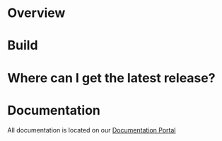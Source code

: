 # Overview


# Build


# Where can I get the latest release?


# Documentation

All documentation is located on our [Documentation Portal](https://sig-product-docs.synopsys.com/bundle/integrations-detect/page/packagemgrs/nuget.html)

